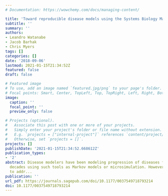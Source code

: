 ```yaml
---
# Documentation: https://wowchemy.com/docs/managing-content/

title: 'Toward reproducible disease models using the Systems Biology Markup Language:'
subtitle: ''
summary: ''
authors:
- Leandro Watanabe
- Jacob Barhak
- Chris Myers
tags: []
categories: []
date: '2018-09-06'
lastmod: 2021-01-15T21:34:52Z
featured: false
draft: false

# Featured image
# To use, add an image named `featured.jpg/png` to your page's folder.
# Focal points: Smart, Center, TopLeft, Top, TopRight, Left, Right, BottomLeft, Bottom, BottomRight.
image:
  caption: ''
  focal_point: ''
  preview_only: false

# Projects (optional).
#   Associate this post with one or more of your projects.
#   Simply enter your project's folder or file name without extension.
#   E.g. `projects = ["internal-project"]` references `content/project/deep-learning/index.md`.
#   Otherwise, set `projects = []`.
projects: []
publishDate: '2021-01-15T21:34:52.668612Z'
publication_types:
- '2'
abstract: Disease modelers have been modeling progression of diseases for several
  decades using such tools as Markov models or microsimulation. However, they need
  to addr...
publication: ''
url_pdf: https://journals.sagepub.com/doi/10.1177/0037549718793214
doi: 10.1177/0037549718793214
---
```

